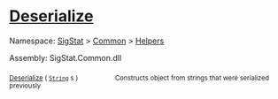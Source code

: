 # [Deserialize](./SerializationHelper-100664028.md)

Namespace: [SigStat]() > [Common](./../../README.md) > [Helpers](./../README.md)

Assembly: SigStat.Common.dll

<sub>[Deserialize](./SerializationHelper-100664028.md) ( [`String`](https://docs.microsoft.com/en-us/dotnet/api/System.String) s )</sub>&nbsp; &nbsp; &nbsp; &nbsp; &nbsp; &nbsp; &nbsp; &nbsp; &nbsp;<sub>Constructs object from strings that were serialized previously</sub>
